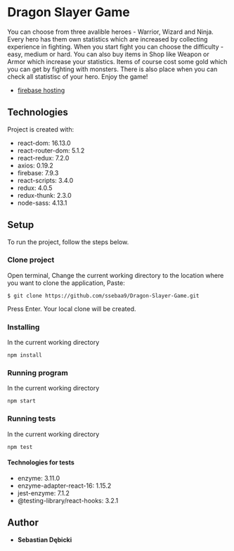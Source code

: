 # Dragon Slayer Game

You can choose from three avalible heroes - Warrior, Wizard and Ninja.
Every hero has them own statistics which are increased by collecting experience in fighting.
When you start fight you can choose the difficulty - easy, medium or hard.
You can also buy items in Shop like Weapon or Armor which increase your statistics.
Items of course cost some gold which you can get by fighting with monsters.
There is also place when you can check all statistisc of your hero.
Enjoy the game!

* [firebase hosting](https://game-4af87.firebaseapp.com/ )

## Technologies
Project is created with:
* react-dom: 16.13.0
* react-router-dom: 5.1.2
* react-redux: 7.2.0
* axios: 0.19.2
* firebase: 7.9.3
* react-scripts: 3.4.0
* redux: 4.0.5
* redux-thunk: 2.3.0
* node-sass: 4.13.1

## Setup

To run the project, follow the steps below.

### Clone project

Open terminal,
Change the current working directory to the location where you want to clone the application,
Paste:
```
$ git clone https://github.com/ssebaa9/Dragon-Slayer-Game.git
```
Press Enter. Your local clone will be created.

### Installing

In the current working directory

```
npm install
```

### Running program

In the current working directory

```
npm start
```

### Running tests

In the current working directory

```
npm test
```

#### Technologies for tests
 
* enzyme: 3.11.0
* enzyme-adapter-react-16: 1.15.2
* jest-enzyme: 7.1.2
* @testing-library/react-hooks: 3.2.1

## Author

* **Sebastian Dębicki** 
